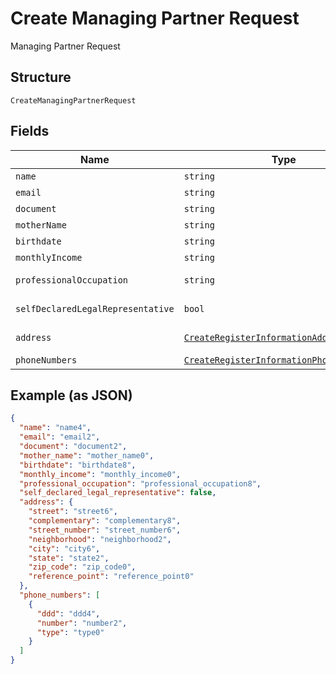 
# Create Managing Partner Request

Managing Partner Request

## Structure

`CreateManagingPartnerRequest`

## Fields

| Name | Type | Tags | Description | Getter | Setter |
|  --- | --- | --- | --- | --- | --- |
| `name` | `string` | Required | - | getName(): string | setName(string name): void |
| `email` | `string` | Required | - | getEmail(): string | setEmail(string email): void |
| `document` | `string` | Required | - | getDocument(): string | setDocument(string document): void |
| `motherName` | `string` | Required | - | getMotherName(): string | setMotherName(string motherName): void |
| `birthdate` | `string` | Required | - | getBirthdate(): string | setBirthdate(string birthdate): void |
| `monthlyIncome` | `string` | Required | - | getMonthlyIncome(): string | setMonthlyIncome(string monthlyIncome): void |
| `professionalOccupation` | `string` | Required | - | getProfessionalOccupation(): string | setProfessionalOccupation(string professionalOccupation): void |
| `selfDeclaredLegalRepresentative` | `bool` | Required | - | getSelfDeclaredLegalRepresentative(): bool | setSelfDeclaredLegalRepresentative(bool selfDeclaredLegalRepresentative): void |
| `address` | [`CreateRegisterInformationAddressRequest`](../../doc/models/create-register-information-address-request.md) | Required | - | getAddress(): CreateRegisterInformationAddressRequest | setAddress(CreateRegisterInformationAddressRequest address): void |
| `phoneNumbers` | [`CreateRegisterInformationPhoneRequest[]`](../../doc/models/create-register-information-phone-request.md) | Required | - | getPhoneNumbers(): array | setPhoneNumbers(array phoneNumbers): void |

## Example (as JSON)

```json
{
  "name": "name4",
  "email": "email2",
  "document": "document2",
  "mother_name": "mother_name0",
  "birthdate": "birthdate8",
  "monthly_income": "monthly_income0",
  "professional_occupation": "professional_occupation8",
  "self_declared_legal_representative": false,
  "address": {
    "street": "street6",
    "complementary": "complementary8",
    "street_number": "street_number6",
    "neighborhood": "neighborhood2",
    "city": "city6",
    "state": "state2",
    "zip_code": "zip_code0",
    "reference_point": "reference_point0"
  },
  "phone_numbers": [
    {
      "ddd": "ddd4",
      "number": "number2",
      "type": "type0"
    }
  ]
}
```


